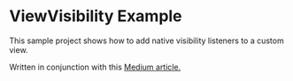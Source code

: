 # ViewVisibility Example

This sample project shows how to add native visibility listeners to a custom view. 

Written in conjunction with this [Medium article.](https://medium.com/@tomerpacific/android-visibility-listeners-971e3b6511ec)
